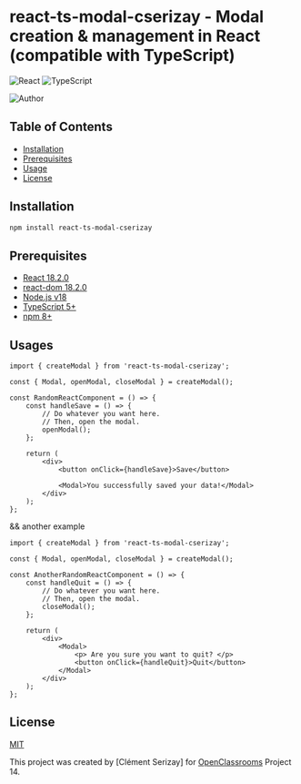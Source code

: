 # react-ts-modal-cserizay - Modal creation & management in React (compatible with TypeScript)

![React](https://img.shields.io/badge/-React-%23282C34?style=for-the-badge&logo=react&logoColor=%2361DAFB)
![TypeScript](https://img.shields.io/badge/-TypeScript-%23282C34?style=for-the-badge&logo=typescript&logoColor=%2361DAFB)

![Author](https://img.shields.io/badge/Author-Cl%C3%A9ment%20Serizay-blue?style=for-the-badge)

## Table of Contents

-   [Installation](#installation)
-   [Prerequisites](#prerequisites)
-   [Usage](#usage)
-   [License](#license)

## Installation

```bash
npm install react-ts-modal-cserizay
```

## Prerequisites

-   [React 18.2.0](https://reactjs.org/)
-   [react-dom 18.2.0](https://www.npmjs.com/package/react-dom)
-   [Node.js v18](https://nodejs.org/en/)
-   [TypeScript 5+](https://www.typescriptlang.org/)
-   [npm 8+](https://www.npmjs.com/)

## Usages

```tsx
import { createModal } from 'react-ts-modal-cserizay';

const { Modal, openModal, closeModal } = createModal();

const RandomReactComponent = () => {
    const handleSave = () => {
        // Do whatever you want here.
        // Then, open the modal.
        openModal();
    };

    return (
        <div>
            <button onClick={handleSave}>Save</button>

            <Modal>You successfully saved your data!</Modal>
        </div>
    );
};
```


&& another example


```tsx
import { createModal } from 'react-ts-modal-cserizay';

const { Modal, openModal, closeModal } = createModal();

const AnotherRandomReactComponent = () => {
    const handleQuit = () => {
        // Do whatever you want here.
        // Then, open the modal.
        closeModal();
    };

    return (
        <div>
            <Modal>
                <p> Are you sure you want to quit? </p>
                <button onClick={handleQuit}>Quit</button>
            </Modal>
        </div>
    );
};
```

## License

[MIT](https://choosealicense.com/licenses/mit/)

This project was created by [Clément Serizay] for [OpenClassrooms](https://openclassrooms.com/) Project 14.